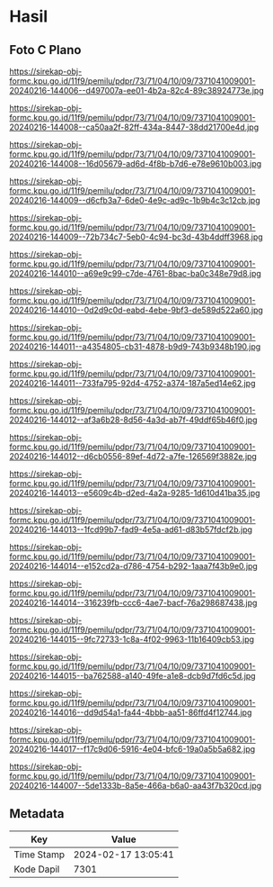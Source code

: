 # Hasil

## Foto C Plano

https://sirekap-obj-formc.kpu.go.id/11f9/pemilu/pdpr/73/71/04/10/09/7371041009001-20240216-144006--d497007a-ee01-4b2a-82c4-89c38924773e.jpg

https://sirekap-obj-formc.kpu.go.id/11f9/pemilu/pdpr/73/71/04/10/09/7371041009001-20240216-144008--ca50aa2f-82ff-434a-8447-38dd21700e4d.jpg

https://sirekap-obj-formc.kpu.go.id/11f9/pemilu/pdpr/73/71/04/10/09/7371041009001-20240216-144008--16d05679-ad6d-4f8b-b7d6-e78e9610b003.jpg

https://sirekap-obj-formc.kpu.go.id/11f9/pemilu/pdpr/73/71/04/10/09/7371041009001-20240216-144009--d6cfb3a7-6de0-4e9c-ad9c-1b9b4c3c12cb.jpg

https://sirekap-obj-formc.kpu.go.id/11f9/pemilu/pdpr/73/71/04/10/09/7371041009001-20240216-144009--72b734c7-5eb0-4c94-bc3d-43b4ddff3968.jpg

https://sirekap-obj-formc.kpu.go.id/11f9/pemilu/pdpr/73/71/04/10/09/7371041009001-20240216-144010--a69e9c99-c7de-4761-8bac-ba0c348e79d8.jpg

https://sirekap-obj-formc.kpu.go.id/11f9/pemilu/pdpr/73/71/04/10/09/7371041009001-20240216-144010--0d2d9c0d-eabd-4ebe-9bf3-de589d522a60.jpg

https://sirekap-obj-formc.kpu.go.id/11f9/pemilu/pdpr/73/71/04/10/09/7371041009001-20240216-144011--a4354805-cb31-4878-b9d9-743b9348b190.jpg

https://sirekap-obj-formc.kpu.go.id/11f9/pemilu/pdpr/73/71/04/10/09/7371041009001-20240216-144011--733fa795-92d4-4752-a374-187a5ed14e62.jpg

https://sirekap-obj-formc.kpu.go.id/11f9/pemilu/pdpr/73/71/04/10/09/7371041009001-20240216-144012--af3a6b28-8d56-4a3d-ab7f-49ddf65b46f0.jpg

https://sirekap-obj-formc.kpu.go.id/11f9/pemilu/pdpr/73/71/04/10/09/7371041009001-20240216-144012--d6cb0556-89ef-4d72-a7fe-126569f3882e.jpg

https://sirekap-obj-formc.kpu.go.id/11f9/pemilu/pdpr/73/71/04/10/09/7371041009001-20240216-144013--e5609c4b-d2ed-4a2a-9285-1d610d41ba35.jpg

https://sirekap-obj-formc.kpu.go.id/11f9/pemilu/pdpr/73/71/04/10/09/7371041009001-20240216-144013--1fcd99b7-fad9-4e5a-ad61-d83b57fdcf2b.jpg

https://sirekap-obj-formc.kpu.go.id/11f9/pemilu/pdpr/73/71/04/10/09/7371041009001-20240216-144014--e152cd2a-d786-4754-b292-1aaa7f43b9e0.jpg

https://sirekap-obj-formc.kpu.go.id/11f9/pemilu/pdpr/73/71/04/10/09/7371041009001-20240216-144014--316239fb-ccc6-4ae7-bacf-76a298687438.jpg

https://sirekap-obj-formc.kpu.go.id/11f9/pemilu/pdpr/73/71/04/10/09/7371041009001-20240216-144015--9fc72733-1c8a-4f02-9963-11b16409cb53.jpg

https://sirekap-obj-formc.kpu.go.id/11f9/pemilu/pdpr/73/71/04/10/09/7371041009001-20240216-144015--ba762588-a140-49fe-a1e8-dcb9d7fd6c5d.jpg

https://sirekap-obj-formc.kpu.go.id/11f9/pemilu/pdpr/73/71/04/10/09/7371041009001-20240216-144016--dd9d54a1-fa44-4bbb-aa51-86ffd4f12744.jpg

https://sirekap-obj-formc.kpu.go.id/11f9/pemilu/pdpr/73/71/04/10/09/7371041009001-20240216-144017--f17c9d06-5916-4e04-bfc6-19a0a5b5a682.jpg

https://sirekap-obj-formc.kpu.go.id/11f9/pemilu/pdpr/73/71/04/10/09/7371041009001-20240216-144007--5de1333b-8a5e-466a-b6a0-aa43f7b320cd.jpg


## Metadata

| Key        | Value               |
| ---------- | ------------------- |
| Time Stamp | 2024-02-17 13:05:41 |
| Kode Dapil | 7301                |



